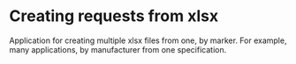 # Creating requests from xlsx

Application for creating multiple xlsx files from one, by marker. For example, many applications, by manufacturer from one specification.

